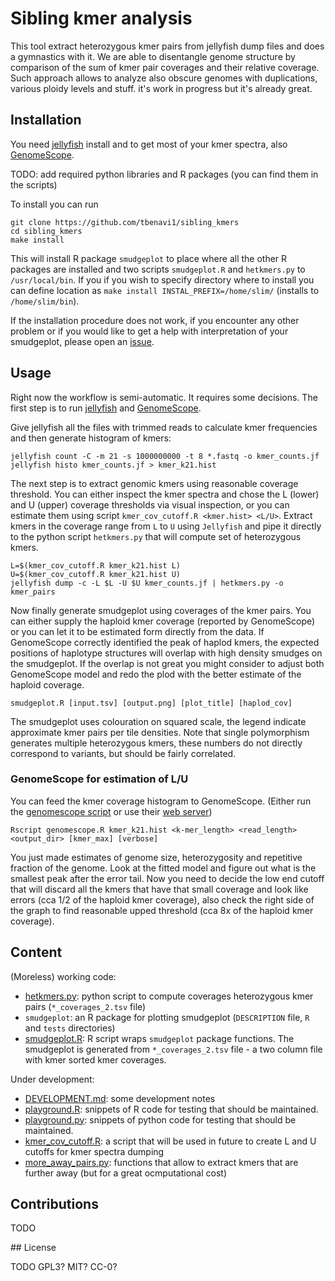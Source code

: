 # Sibling kmer analysis

This tool extract heterozygous kmer pairs from jellyfish dump files and does a gymnastics with it. We are able to disentangle genome structure by comparison of the sum of kmer pair coverages and their relative coverage. Such approach allows to analyze also obscure genomes with duplications, various ploidy levels and stuff. it's work in progress but it's already great.

## Installation

You need [jellyfish](https://github.com/gmarcais/Jellyfish) install and to get most of your kmer spectra, also [GenomeScope](https://github.com/schatzlab/genomescope).

TODO: add required python libraries and R packages (you can find them in the scripts)

To install you can run

```
git clone https://github.com/tbenavi1/sibling_kmers
cd sibling_kmers
make install
```

This will install R package `smudgeplot` to place where all the other R packages are installed and two scripts `smudgeplot.R` and `hetkmers.py` to `/usr/local/bin`. If you if you wish to specify directory where to install you can define location as `make install INSTAL_PREFIX=/home/slim/` (installs to `/home/slim/bin`).

If the installation procedure does not work, if you encounter any other problem or if you would like to get a help with interpretation of your smudgeplot, please open an [issue](https://github.com/tbenavi1/sibling_kmers/issues/new).

## Usage

Right now the workflow is semi-automatic. It requires some decisions. The first step is to run [jellyfish](https://github.com/gmarcais/Jellyfish) and [GenomeScope](https://github.com/schatzlab/genomescope).

Give jellyfish all the files with trimmed reads to calculate kmer frequencies and then generate histogram of kmers:

```
jellyfish count -C -m 21 -s 1000000000 -t 8 *.fastq -o kmer_counts.jf
jellyfish histo kmer_counts.jf > kmer_k21.hist
```

The next step is to extract genomic kmers using reasonable coverage threshold. You can either inspect the kmer spectra and chose the L (lower) and U (upper) coverage thresholds via visual inspection, or you can estimate them using script `kmer_cov_cutoff.R <kmer.hist> <L/U>`. Extract kmers in the coverage range from `L` to `U` using `Jellyfish` and pipe it directly to the python script `hetkmers.py`  that will compute set of heterozygous kmers.

```
L=$(kmer_cov_cutoff.R kmer_k21.hist L)
U=$(kmer_cov_cutoff.R kmer_k21.hist U)
jellyfish dump -c -L $L -U $U kmer_counts.jf | hetkmers.py -o kmer_pairs
```

Now finally generate smudgeplot using coverages of the kmer pairs. You can either supply the haploid kmer coverage (reported by GenomeScope) or you can let it to be estimated form directly from the data. If GenomeScope correctly identified the peak of haplod kmers, the expected positions of haplotype structures will overlap with high density smudges on the smudgeplot. If the overlap is not great you might consider to adjust both GenomeScope model and redo the plod with the better estimate of the haploid coverage.

```
smudgeplot.R [input.tsv] [output.png] [plot_title] [haplod_cov]
```

The smudgeplot uses colouration on squared scale, the legend indicate approximate kmer pairs per tile densities. Note that single polymorphism generates multiple heterozygous kmers, these numbers do not directly correspond to variants, but should be fairly correlated.

### GenomeScope for estimation of L/U

You can feed the kmer coverage histogram to GenomeScope. (Either run the [genomescope script](https://github.com/schatzlab/genomescope/blob/master/genomescope.R) or use their [web server](http://qb.cshl.edu/genomescope/))

```
Rscript genomescope.R kmer_k21.hist <k-mer_length> <read_length> <output_dir> [kmer_max] [verbose]
```

You just made estimates of genome size, heterozygosity and repetitive fraction of the genome. Look at the fitted model and figure out what is the smallest peak after the error tail. Now you need to decide the low end cutoff that will discard all the kmers that have that small coverage and look like errors (cca 1/2 of the haploid kmer coverage), also check the right side of the graph to find reasonable upped threshold (cca 8x of the haploid kmer coverage).

## Content

(Moreless) working code:
- [hetkmers.py](hetkmers.py): python script to compute coverages heterozygous kmer pairs (`*_coverages_2.tsv` file)
- `smudgeplot`: an R package for plotting smudgeplot (`DESCRIPTION` file, `R` and `tests` directories)
- [smudgeplot.R](smudgeplot.R): R script wraps `smudgeplot` package functions. The smudgeplot is generated from `*_coverages_2.tsv` file - a two column file with kmer sorted kmer coverages.

Under development:
- [DEVELOPMENT.md](DEVELOPMENT.md): some development notes
- [playground.R](playground.R): snippets of R code for testing that should be maintained.
- [playground.py](playground.py): snippets of python code for testing that should be maintained.
- [kmer_cov_cutoff.R](kmer_cov_cutoff.R): a script that will be used in future to create L and U cutoffs for kmer spectra dumping
- [more_away_pairs.py](more_away_pairs.py): functions that allow to extract kmers that are further away (but for a great ocmputational cost)

## Contributions

TODO

## License

TODO GPL3? MIT? CC-0?